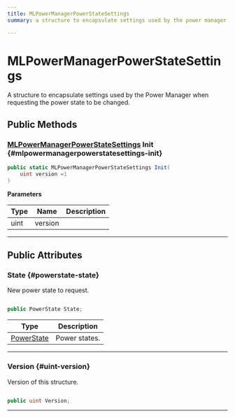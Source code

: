 ```yaml
---
title: MLPowerManagerPowerStateSettings
summary: a structure to encapsulate settings used by the power manager when requesting the power state to be changed. 

---
```


# MLPowerManagerPowerStateSettings




A structure to encapsulate settings used by the Power Manager when requesting the power state to be changed.   





## Public Methods

### [MLPowerManagerPowerStateSettings](/versioned_docs/version-02-Aug-2023/unity-api/api/UnityEngine.XR.MagicLeap/MLPowerManager/NativeBindings/UnityEngine.XR.MagicLeap.MLPowerManager.NativeBindings.MLPowerManagerPowerStateSettings.md) Init {#mlpowermanagerpowerstatesettings-init}

```csharp
public static MLPowerManagerPowerStateSettings Init(
    uint version =1
)
```


**Parameters**

| Type | Name  | Description  | 
|--|--|--|
| uint |version||






-----------

## Public Attributes

### State {#powerstate-state}

New power state to request. 

```csharp

public PowerState State;

```

| Type | Description  | 
|--|--|
| [PowerState](/versioned_docs/version-02-Aug-2023/unity-api/api/UnityEngine.XR.MagicLeap/MLPowerManager/UnityEngine.XR.MagicLeap.MLPowerManager.md#enums-powerstate) | Power states.  |





-----------

### Version {#uint-version}

Version of this structure. 

```csharp

public uint Version;

```






-----------


